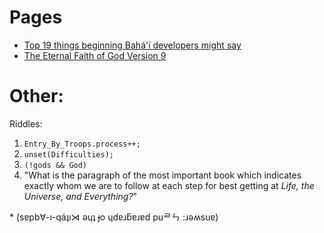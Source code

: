 # Pages
* [Top 19 things beginning Bahá'í developers might say](./Top%2019%20things%20beginning%20Bahai%20developers%20might%20say.md)
* [The Eternal Faith of God Version 9](./The%20Eternal%20Faith%20of%20God%20Version%209.md)

# Other:

Riddles:
1) `Entry_By_Troops.process++;`
2) `unset(Difficulties);`
3) `(!gods && God)`
4) "What is the paragraph of the most important book which indicates exactly
    whom we are to follow at each step for best getting at
    *Life, the Universe, and Everything?*"

\* (sɐpb∀-ı-qáʇı⋊ ǝɥʇ ɟo ɥdɐɹƃɐɹɐd puᄅㄣ :ɹǝʍsuɐ)
